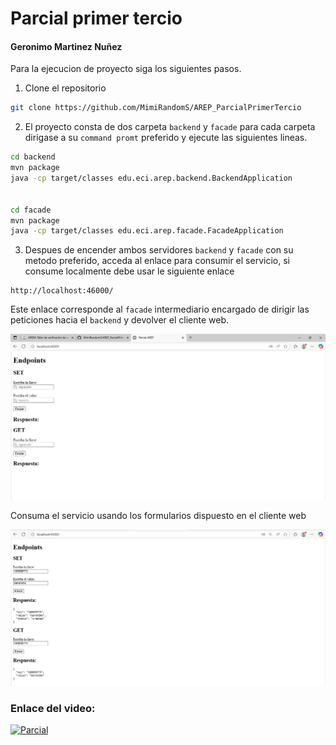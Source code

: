 # Parcial primer tercio
#### Geronimo Martinez Nuñez

Para la ejecucion de proyecto siga los siguientes pasos.

1. Clone el repositorio
```bash 
git clone https://github.com/MimiRandomS/AREP_ParcialPrimerTercio
```

2. El proyecto consta de dos carpeta ``backend`` y ``facade`` para cada carpeta dirigase a su ``command promt`` preferido y ejecute las siguientes lineas.
``` bash
cd backend
mvn package
java -cp target/classes edu.eci.arep.backend.BackendApplication


cd facade
mvn package
java -cp target/classes edu.eci.arep.facade.FacadeApplication
```

3. Despues de encender ambos servidores ``backend`` y ``facade`` con su metodo preferido, acceda al enlace para consumir el servicio, si consume localmente debe usar le siguiente enlace
```
http://localhost:46000/
```
Este enlace corresponde al ``facade`` intermediario encargado de dirigir las peticiones hacia el ``backend`` y devolver el cliente web.

![alt text](assets/facade1.png)

Consuma el servicio usando los formularios dispuesto en el cliente web

![alt text](assets/facade2.png)

### Enlace del video:
[![Parcial](https://img.youtube.com/vi/rCziPW7PDZw/0.jpg)](https://youtu.be/rCziPW7PDZw)
